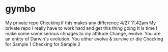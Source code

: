 # gymbo
My private repo
Checking if this makes any difference 4/27 11.42am
My private repo I really have to work hard and get this thing going 
It is time I make some some serious chnages to my attitude Change, evolve. 
You are an entity of Darwin's evolution. You either evolve & survive or die
Checking for Sample 1
Checking for Sample 2
